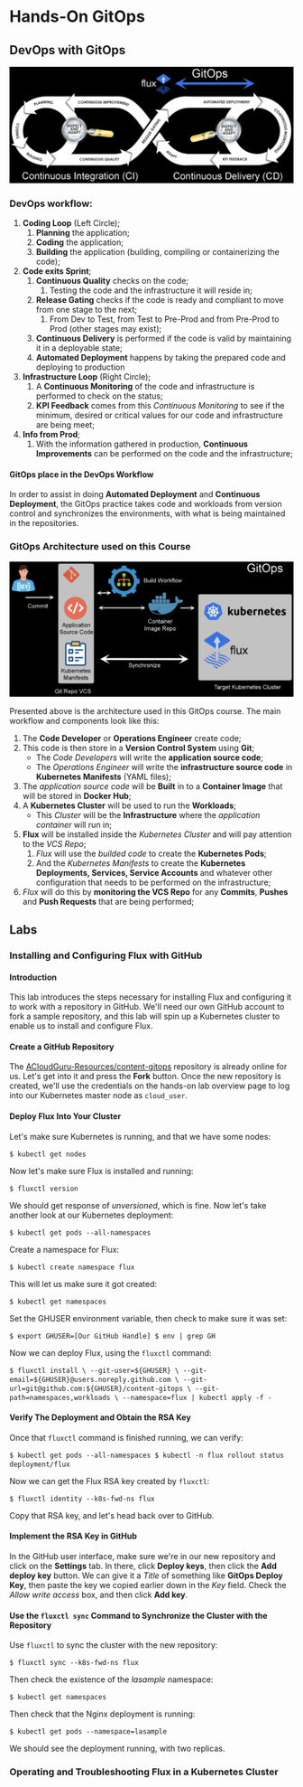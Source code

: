 # Hands-On GitOps

## DevOps with GitOps

![ho_gitops_ci_cd_pipeline](./media/ho_gitops_ci_cd_pipeline.png)

### DevOps workflow:

1. **Coding Loop** (Left Circle);
   1. **Planning** the application;
   2. **Coding** the application;
   3. **Building** the application (building, compiling or containerizing the code);
2. **Code exits Sprint**;
   1. **Continuous Quality** checks on the code;
      1. Testing the code and the infrastructure it will reside in;
   2. **Release Gating** checks if the code is ready and compliant to move from one stage to the next;
      1. From Dev to Test, from Test to Pre-Prod and from Pre-Prod to Prod (other stages may exist);
   3. **Continuous Delivery** is performed if the code is valid by maintaining it in a deployable state;
   4. **Automated Deployment** happens by taking the prepared code and deploying to production
3. **Infrastructure Loop** (Right Circle);
   1. A **Continuous Monitoring** of the code and infrastructure is performed to check on the status;
   2. **KPI Feedback** comes from this *Continuous Monitoring* to see if the minimum, desired or critical values for our code and infrastructure are being meet;
4. **Info from Prod**;
   1. With the information gathered in production, **Continuous Improvements** can be performed on the code and the infrastructure;

#### GitOps place in the DevOps Workflow

In order to assist in doing **Automated Deployment** and **Continuous Deployment**, the GitOps practice takes code and workloads from version control and synchronizes the environments, with what is being maintained in the repositories.



### GitOps Architecture used on this Course

![ho_gitops_gitops_architecture](./media/ho_gitops_gitops_architecture.png)

Presented above is the architecture used in this GitOps course. The main workflow and components look like this:

1. The **Code Developer** or **Operations Engineer** create code;
2. This code is then store in a **Version Control System** using **Git**;
   - The *Code Developers* will write the **application source code**;
   - The *Operations Engineer* will write the **infrastructure source code** in **Kubernetes Manifests** (YAML files);
3. The *application source code* will be **Built** in to a **Container Image** that will be stored in **Docker Hub**;
4. A **Kubernetes Cluster** will be used to run the **Workloads**;
   - This *Cluster* will be the **Infrastructure** where the *application container* will run in;
5. **Flux** will be installed inside the *Kubernetes Cluster* and will pay attention to the *VCS Repo*;
   1. *Flux* will use the *builded code* to create the **Kubernetes Pods**;
   2. And the *Kubernetes Manifests* to create the **Kubernetes Deployments, Services, Service Accounts** and whatever other configuration that needs to be performed on the infrastructure;
6. *Flux* will do this by **monitoring the VCS Repo** for any **Commits**, **Pushes** and **Push Requests** that are being performed;



## Labs

### Installing and Configuring Flux with GitHub

#### Introduction

This lab introduces the steps necessary for installing Flux and configuring it to work with a repository in GitHub. We'll need our own GitHub account to fork a sample repository, and this lab will spin up a Kubernetes cluster to enable us to install and configure Flux.

#### Create a GitHub Repository

The [ACloudGuru-Resources/content-gitops](https://github.com/ACloudGuru-Resources/content-gitops) repository is already online for us. Let's get into it and press the **Fork** button. Once the new repository is created, we'll use the credentials on the hands-on lab overview page to log into our Kubernetes master node as `cloud_user`.

#### Deploy Flux Into Your Cluster

Let's make sure Kubernetes is running, and that we have some nodes:

```
$ kubectl get nodes 
```

Now let's make sure Flux is installed and running:

```
$ fluxctl version 
```

We should get response of *unversioned*, which is fine. Now let's take another look at our Kubernetes deployment:

```
$ kubectl get pods --all-namespaces 
```

Create a namespace for Flux:

```
$ kubectl create namespace flux 
```

This will let us make sure it got created:

```
$ kubectl get namespaces 
```

Set the GHUSER environment variable, then check to make sure it was set:

```
$ export GHUSER=[Our GitHub Handle] $ env | grep GH 
```

Now we can deploy Flux, using the `fluxctl` command:

```
$ fluxctl install \ --git-user=${GHUSER} \ --git-email=${GHUSER}@users.noreply.github.com \ --git-url=git@github.com:${GHUSER}/content-gitops \ --git-path=namespaces,workloads \ --namespace=flux | kubectl apply -f - 
```

#### Verify The Deployment and Obtain the RSA Key

Once that `fluxctl` command is finished running, we can verify:

```
$ kubectl get pods --all-namespaces $ kubectl -n flux rollout status deployment/flux 
```

Now we can get the Flux RSA key created by `fluxctl`:

```
$ fluxctl identity --k8s-fwd-ns flux 
```

Copy that RSA key, and let's head back over to GitHub.

#### Implement the RSA Key in GitHub

In the GitHub user interface, make sure we're in our new repository and click on the **Settings** tab. In there, click **Deploy keys**, then click the **Add deploy key** button. We can give it a *Title* of something like **GitOps Deploy Key**, then paste the key we copied earlier down in the *Key* field. Check the *Allow write access* box, and then click **Add key**.

#### Use the `fluxctl sync` Command to Synchronize the Cluster with the Repository

Use `fluxctl` to sync the cluster with the new repository:

```
$ fluxctl sync --k8s-fwd-ns flux 
```

Then check the existence of the *lasample* namespace:

```
$ kubectl get namespaces 
```

Then check that the Nginx deployment is running:

```
$ kubectl get pods --namespace=lasample 
```

We should see the deployment running, with two replicas.



### Operating and Troubleshooting Flux in a Kubernetes Cluster
